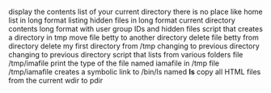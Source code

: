 display the contents list of your current directory
there is no place like home
list in long format
listing hidden files in long format
current directory contents long format with user group IDs and hidden files
script that creates a directory in tmp
move file betty to another directory
delete file betty from directory
delete my first directory from /tmp
changing to previous directory
changing to previous directory
script that lists from various folders
file /tmp/imafile
print the type of the file named iamafile in /tmp
file /tmp/iamafile
creates a symbolic link to /bin/ls named __ls__
copy all HTML files from the current wdir to pdir
